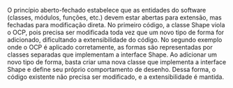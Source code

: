O princípio aberto-fechado estabelece que as entidades do software (classes, módulos, funções, etc.) devem estar abertas para extensão, mas fechadas para modificação direta.
No primeiro código, a classe Shape viola o OCP, pois precisa ser modificada toda vez que um novo tipo de forma for adicionado, dificultando a extensibilidade do código.
No segundo exemplo onde o OCP é aplicado corretamente, as formas são representadas por classes separadas que implementam a interface Shape. Ao adicionar um novo tipo de forma, basta criar uma nova classe que implementa a interface Shape e define seu próprio comportamento de desenho. Dessa forma, o código existente não precisa ser modificado, e a extensibilidade é mantida.


